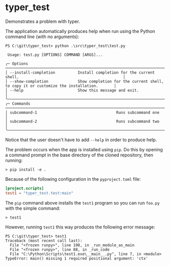 # typer_test
Demonstrates a problem with typer.

The application automatically produces help when run using the Python command line (with no arguments):

```
PS C:\git\typer_test> python .\src\typer_test\test.py

 Usage: test.py [OPTIONS] COMMAND [ARGS]...

╭─ Options ────────────────────────────────────────────────────────────────────────────────────────────────────────────╮
│ --install-completion          Install completion for the current shell.                                              │
│ --show-completion             Show completion for the current shell, to copy it or customize the installation.       │
│ --help                        Show this message and exit.                                                            │
╰──────────────────────────────────────────────────────────────────────────────────────────────────────────────────────╯
╭─ Commands ───────────────────────────────────────────────────────────────────────────────────────────────────────────╮
│ subcommand-1                                   Runs subcommand one                                                   │
│ subcommand-2                                   Runs subcommand two                                                   │
╰──────────────────────────────────────────────────────────────────────────────────────────────────────────────────────╯
```

Notice that the user doesn't have to add `--help` in order to produce help.

The problem occurs when the app is installed using `pip`. 
Do this by opening a command prompt in the base directory of the cloned repository, then running:

```
> pip install -e .
```

Because of the following configuration in the `pyproject.toml` file:

```toml
[project.scripts]
test1 = "typer_test.test:main"
```

The `pip` command above installs the `test1` program so you can run `foo.py` with the simple command:

```
> test1
```

However, running `test1` this way produces the following error message:

```
PS C:\git\typer_test> test1
Traceback (most recent call last):
  File "<frozen runpy>", line 198, in _run_module_as_main
  File "<frozen runpy>", line 88, in _run_code
  File "C:\Python\Scripts\test1.exe\__main__.py", line 7, in <module>
TypeError: main() missing 1 required positional argument: 'ctx'
```
